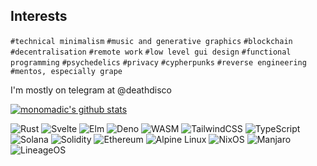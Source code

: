 ## Interests
`#technical minimalism` `#music and generative graphics` `#blockchain` `#decentralisation` `#remote work` `#low level gui design` `#functional programming` `#psychedelics` `#privacy` `#cypherpunks` `#reverse engineering` `#mentos, especially grape`

I'm mostly on telegram at @deathdisco

[![monomadic's github stats](https://github-readme-stats.vercel.app/api?username=monomadic&theme=graywhite)](https://github.com/anuraghazra/github-readme-stats)

![Rust](https://img.shields.io/badge/rust-%23e9bb95.svg?style=for-the-badge&logo=rust&logoColor=black)
![Svelte](https://img.shields.io/badge/svelte-%23f1413d.svg?style=for-the-badge&logo=svelte&logoColor=white)
![Elm](https://img.shields.io/badge/Elm-60B5CC?style=for-the-badge&logo=elm&logoColor=white)
![Deno](https://img.shields.io/badge/deno-%23000000?logo=deno&style=for-the-badge)
![WASM](https://img.shields.io/badge/WASM-654FF0?style=for-the-badge&logo=webassembly&logoColor=white)
![TailwindCSS](https://img.shields.io/badge/tailwind_css-%2338B2AC.svg?style=for-the-badge&logo=tailwind-css&logoColor=white)
![TypeScript](https://img.shields.io/badge/typescript-%23007ACC.svg?style=for-the-badge&logo=typescript&logoColor=white)
![Solana](https://img.shields.io/badge/Solana-%2300ffb3?logo=scrutinizerci&style=for-the-badge&logoColor=white)
![Solidity](https://img.shields.io/badge/Solidity-%23ff00b3.svg?style=for-the-badge&logo=solidity&logoColor=white)
![Ethereum](https://img.shields.io/badge/Ethereum-3C3C3D?style=for-the-badge&logo=Ethereum&logoColor=white)
![Alpine Linux](https://img.shields.io/badge/Alpine_Linux-%230D597F.svg?style=for-the-badge&logo=alpine-linux&logoColor=white)
![NixOS](https://img.shields.io/badge/NixOS-%235277C3.svg?style=for-the-badge&logo=nixos&logoColor=white)
![Manjaro](https://img.shields.io/badge/Manjaro-35BF5C?style=for-the-badge&logo=Manjaro&logoColor=white)
![LineageOS](https://img.shields.io/badge/lineage_os-167C80?style=for-the-badge&logo=lineageos&logoColor=white)
